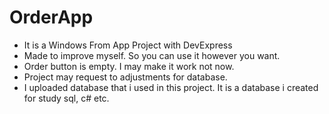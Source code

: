 # OrderApp
<link href="https://cdn.jsdelivr.net/npm/bootstrap@5.1.1/dist/css/bootstrap.min.css" rel="stylesheet" integrity="sha384-F3w7mX95PdgyTmZZMECAngseQB83DfGTowi0iMjiWaeVhAn4FJkqJByhZMI3AhiU" crossorigin="anonymous">

<ul class="list-group">
<li class="list-group-item list-group-item-dark">It is a Windows From App Project with DevExpress</li>
<li class="list-group-item list-group-item-dark">Made to improve myself. So you can use it however you want.</li>
<li class="list-group-item list-group-item-dark">Order button is empty. I may make it work not now.</li>
<li class="list-group-item list-group-item-dark">Project may request to adjustments for database.</li>
<li class="list-group-item list-group-item-dark">I uploaded database that i used in this project. It is a database i created for study sql, c# etc.</li>
</ul>
